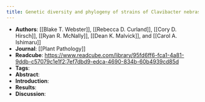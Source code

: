 ```yaml
---
title: Genetic diversity and phylogeny of strains of Clavibacter nebraskensis associated with recent and historic Goss's wilt epidemics in the north Central USA
---
```


- **Authors**: [[Blake T. Webster]], [[Rebecca D. Curland]], [[Cory D. Hirsch]], [[Ryan R. McNally]], [[Dean K. Malvick]], and [[Carol A. Ishimaru]]
- **Journal**: [[Plant Pathology]]
- **Readcube**: https://www.readcube.com/library/95fd6ff6-fca1-4a81-9ddb-c57079c1e1f2:7ef7dbd9-edca-4690-834b-60b4939cd85d
- **Tags**:
- **Abstract**:
- **Introduction**:
- **Results**:
- **Discussion**: